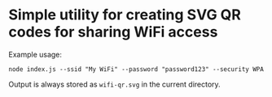 # Simple utility for creating SVG QR codes for sharing WiFi access

Example usage:

```shell
node index.js --ssid "My WiFi" --password "password123" --security WPA
```

Output is always stored as `wifi-qr.svg` in the current directory.
